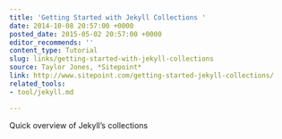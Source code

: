 ```yaml
---
title: 'Getting Started with Jekyll Collections '
date: 2014-10-08 20:57:00 +0000
posted_date: 2015-05-02 20:57:00 +0000
editor_recommends: ''
content_type: Tutorial
slug: links/getting-started-with-jekyll-collections
source: Taylor Jones, *Sitepoint*
link: http://www.sitepoint.com/getting-started-jekyll-collections/
related_tools:
- tool/jekyll.md

---
```

Quick overview of Jekyll’s collections



